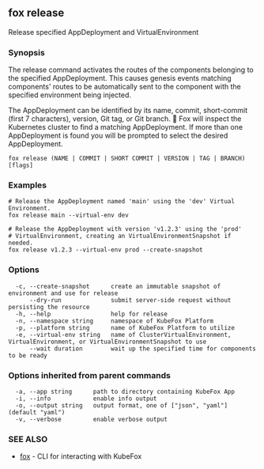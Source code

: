 ## fox release

Release specified AppDeployment and VirtualEnvironment

### Synopsis

The release command activates the routes of the components belonging to the 
specified AppDeployment. This causes genesis events matching components' routes
to be automatically sent to the component with the specified environment being 
injected.

The AppDeployment can be identified by its name, commit, short-commit (first 7 
characters), version, Git tag, or Git branch. 🦊 Fox will inspect the Kubernetes
cluster to find a matching AppDeployment. If more than one AppDeployment is
found you will be prompted to select the desired AppDeployment.

```
fox release (NAME | COMMIT | SHORT COMMIT | VERSION | TAG | BRANCH) [flags]
```

### Examples

```
# Release the AppDeployment named 'main' using the 'dev' Virtual Environment.
fox release main --virtual-env dev

# Release the AppDeployment with version 'v1.2.3' using the 'prod' 
# VirtualEnvironment, creating an VirtualEnvironmentSnapshot if needed.
fox release v1.2.3 --virtual-env prod --create-snapshot
```

### Options

```
  -c, --create-snapshot      create an immutable snapshot of environment and use for release
      --dry-run              submit server-side request without persisting the resource
  -h, --help                 help for release
  -n, --namespace string     namespace of KubeFox Platform
  -p, --platform string      name of KubeFox Platform to utilize
  -e, --virtual-env string   name of ClusterVirtualEnvironment, VirtualEnvironment, or VirtualEnvironmentSnapshot to use
      --wait duration        wait up the specified time for components to be ready
```

### Options inherited from parent commands

```
  -a, --app string      path to directory containing KubeFox App
  -i, --info            enable info output
  -o, --output string   output format, one of ["json", "yaml"] (default "yaml")
  -v, --verbose         enable verbose output
```

### SEE ALSO

* [fox](fox.md)	 - CLI for interacting with KubeFox

